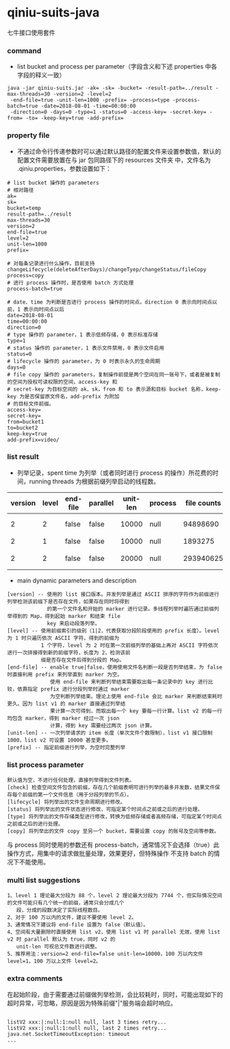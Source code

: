 # qiniu-suits-java
七牛接口使用套件

### command
* list bucket and process per parameter（字段含义和下述 properties 中各字段的释义一致）
```
java -jar qiniu-suits.jar -ak= -sk= -bucket= -result-path=../result -max-threads=30 -version=2 -level=2
 -end-file=true -unit-len=1000 -prefix= -process=type -process-batch=true -date=2018-08-01 -time=00:00:00
 -direction=0 -days=0 -type=1 -status=0 -access-key= -secret-key= -from= -to= -keep-key=true -add-prefix=
```

### property file
* 不通过命令行传递参数时可以通过默认路径的配置文件来设置参数值，默认的配置文件需要放置在与 jar 包同路径下的 resources 文件夹
  中，文件名为 .qiniu.properties，参数设置如下：
```
# list bucket 操作的 parameters
# 相对路径
ak=
sk=
bucket=temp
result-path=../result
max-threads=30
version=2
end-file=true
level=2
unit-len=1000
prefix=

# 对每条记录进行什么操作，目前支持 changeLifecycle(deleteAfterDays)/changeTyep/changeStatus/fileCopy
process=copy
# 进行 process 操作时，是否使用 batch 方式处理
process-batch=true

# date、time 为判断是否进行 process 操作的时间点。direction 0 表示向时间点以前，1 表示向时间点以后
date=2018-08-01
time=00:00:00
direction=0
# type 操作的 parameter，1 表示低频存储，0 表示标准存储
type=1
# status 操作的 parameter，1 表示文件禁用，0 表示文件启用
status=0
# lifecycle 操作的 parameter，为 0 时表示永久的生命周期
days=0
# file copy 操作的 parameters，复制操作前提是两个空间在同一账号下，或者是被复制的空间为授权可读权限的空间，access-key 和
# secret-key 为目标空间的 ak、sk，from 和 to 表示源和目标 bucket 名称，keep-key 为是否保留原文件名，add-prefix 为附加
# 的目标文件前缀。
access-key=
secret-key=
from=bucket1
to=bucket2
keep-key=true
add-prefix=video/
```

### list result
* 列举记录，spent time 为列举（或者同时进行 process 的操作）所花费的时间，running threads 为根据前缀列举启动的线程数。    

|version|level|end-file|parallel|unit-len| process | file counts |spent time| machine | running threads |  
|-------|-----|--------|--------|--------|---------|-------------|----------|---------|-----------------|  
|   2   |  2  | false  |  false |  10000 |  null   |  94898690   |   2h18m  | 16核32G |      50         |
|   2   |  1  | false  |  false |  10000 |  null   |  1893275    |   7min   | 8核16G  |      16         | 
|   2   |  2  | false  |  false |  20000 |  null   |  293940625  |   1h8m   | 16核32G |      200        |
 

* main dynamic parameters and description  
```
[version] -- 使用的 list 接口版本。并发列举是通过 ASCII 排序的字符作为前缀进行列举检测该前缀下是否存在文件，如果存在同时将得到
             的第一个文件名和开始的 marker 进行记录。多线程列举时遍历通过前缀列举得到的 Map，得到起始 marker 和结束 file 
             key 来启动段落列举。
[level] -- 使用前缀索引的级别（1|2，代表获取分段阶段使用的 prefix 长度）。level 为 1 时只遍历依次 ASCII 字符，得到的前缀为 
           1 个字符，level 为 2 时在第一次前缀列举的基础上再对 ASCII 字符依次进行一次拼接得到新的前缀字符，长度为 2，检测该前
           缀是否存在文件后得到分段的 Map。
[end-file] -- enable true|false，使用使用文件名判断一段是否列举结束，为 false 时直接利用 prefix 来列举直到 marker 为空。
              使用 end-file 来判断列举结束需要取出每一条记录中的 key 进行比较，依靠指定 prefix 进行分段列举时通过 marker 
              为空判断列举结束。理论上使用 end-file 会比 marker 来判断结束耗时更久。因为 list v1 的 marker 直接通过列举结
              果计算一次可得到，而取出每一个 key 要每一行计算。list v2 的每一行均包含 marker，得到 marker 经过一次 json 
              计算，得到 key 需要经过两次 json 计算。
[unit-len] -- 一次列举请求的 item 长度（单次文件个数限制），list v1 接口限制 1000，list v2 可设置 10000 甚至更多。
[prefix] -- 指定前缀进行列举，为空时完整列举

```

### list process parameter
```
默认值为空，不进行任何处理，直接列举得到文件列表。
[check] 检查空间文件包含的前缀，存在几个前缀表明可进行列举的最多并发数，结果文件保存每个前缀的第一个文件信息（用于分段列举的节点）。
[lifecycle] 将列举出的文件生命周期进行修改。
[status] 将列举出的文件状态进行修改，可指定某个时间点之前或之后的进行处理。
[type] 将列举出的文件存储类型进行修改，转换为低频存储或者高频存储，可指定某个时间点之前或之后的进行处理。
[copy] 将列举出的文件 copy 至另一个 bucket，需要设置 copy 的账号及空间等参数。
```
与 process 同时使用的参数还有 process-batch，通常情况下会选择（true）此操作方式，用集中的请求做批量处理，效果更好，但特殊操作
不支持 batch 的情况下不能使用。

### multi list suggestions
```
1、level 1 理论最大分段为 88 个，level 2 理论最大分段为 7744 个，但实际情况空间的文件可能只有几个统一的前缀，通常只会分成几个
   段，分成的段数决定了实际线程数目。
2、对于 100 万以内的文件，建议不要使用 level 2。
3、通常情况下建议将 end-file 设置为 false（默认值）。
4、空间有大量删除时直接使用 list v2，使用 list v1 时 parallel 无效，使用 list v2 时 parallel 默认为 true，同时 v2 的 
   unit-len 可视总文件数进行调整。
5、推荐用法：version=2 end-file=false unit-len=10000，100 万以内文件 level=1，100 万以上文件 level=2。
```

### extra comments
在起始阶段，由于需要通过前缀做列举检测，会比较耗时，同时，可能出现如下的超时异常，可忽略，原因是因为特殊前缀"|"服务端会超时响应。
<pre><code>
listV2 xxx:|:null:1:null null, last 3 times retry...
listV2 xxx:|:null:1:null null, last 2 times retry...
java.net.SocketTimeoutException: timeout
...
</code></pre>